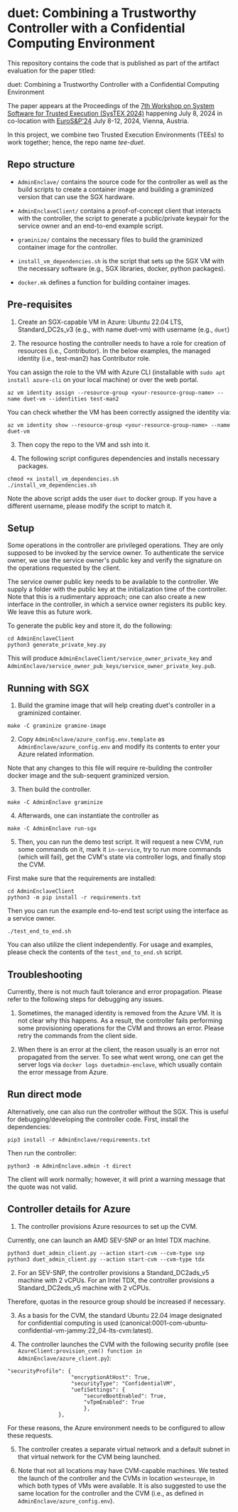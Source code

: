 # duet: Combining a Trustworthy Controller with a Confidential Computing Environment

This repository contains the code that is published as part of the artifact evaluation for the paper titled:

duet: Combining a Trustworthy Controller with a Confidential Computing Environment

The paper appears at the Proceedings of the [7th Workshop on System Software for Trusted Execution (SysTEX 2024)](https://systex24.github.io) happening July 8, 2024 in co-location with [EuroS&P'24](https://eurosp2024.ieee-security.org/) July 8-12, 2024, Vienna, Austria.

In this project, we combine two Trusted Execution Environments (TEEs) to work together; hence, the repo name *tee-duet*.

## Repo structure

- `AdminEnclave/` contains the source code for the controller as well as the build scripts to create a container image and building a graminized version that can use the SGX hardware.

- `AdminEnclaveClient/` contains a proof-of-concept client that interacts with the controller, the script to generate a public/private keypair for the service owner and an end-to-end example script.

- `graminize/` contains the necessary files to build the graminized container image for the controller.

- `install_vm_dependencies.sh` is the script that sets up the SGX VM with the necessary software (e.g., SGX libraries, docker, python packages).

- `docker.mk` defines a function for building container images.

## Pre-requisites

1. Create an SGX-capable VM in Azure: Ubuntu 22.04 LTS, Standard_DC2s_v3 (e.g., with name duet-vm) with username (e.g., `duet`)

2. The resource hosting the controller needs to have a role for creation of resources (i.e., Contributor).
In the below examples, the managed identity (i.e., test-man2) has Contributor role.

You can assign the role to the VM with Azure CLI (installable with `sudo apt install azure-cli` on your local machine) or over the web portal.

```
az vm identity assign --resource-group <your-resource-group-name> --name duet-vm --identities test-man2
```

You can check whether the VM has been correctly assigned the identity via:
```
az vm identity show --resource-group <your-resource-group-name> --name duet-vm
```

3. Then copy the repo to the VM and ssh into it.

4. The following script configures dependencies and installs necessary packages.

```
chmod +x install_vm_dependencies.sh
./install_vm_dependencies.sh
```
Note the above script adds the user `duet` to docker group. If you have a different username, please modify the script to match it.

## Setup

Some operations in the controller are privileged operations. They are only supposed to be invoked by the service owner. To authenticate the service owner, we use the service owner's public key and verify the signature on the operations requested by the client.

The service owner public key needs to be available to the controller. We supply a folder with the public key at the initialization time of the controller. Note that this is a rudimentary approach; one can also create a new interface in the controller, in which a service owner registers its public key. We leave this as future work.

To generate the public key and store it, do the following:

```
cd AdminEnclaveClient
python3 generate_private_key.py
```

This will produce `AdminEnclaveClient/service_owner_private_key` and `AdminEnclave/service_owner_pub_keys/service_owner_private_key.pub`.

## Running with SGX

1. Build the gramine image that will help creating duet's controller in a graminized container.

```
make -C graminize gramine-image
```

2. Copy `AdminEnclave/azure_config.env.template` as `AdminEnclave/azure_config.env` and modify its contents to enter your Azure related information.

Note that any changes to this file will require re-building the controller docker image and the sub-sequent graminized version.

3. Then build the controller.

```
make -C AdminEnclave graminize
```

4. Afterwards, one can instantiate the controller as

```
make -C AdminEnclave run-sgx
```

5. Then, you can run the demo test script. It will request a new CVM, run some commands on it, mark it `in-service`, try to run more commands (which will fail), get the CVM's state via controller logs, and finally stop the CVM.

First make sure that the requirements are installed:

```
cd AdminEnclaveClient
python3 -m pip install -r requirements.txt
```

Then you can run the example end-to-end test script using the interface as a service owner.

```
./test_end_to_end.sh
```

You can also utilize the client independently. For usage and examples, please check the contents of the `test_end_to_end.sh` script.

## Troubleshooting

Currently, there is not much fault tolerance and error propagation. Please refer to the following steps for debugging any issues.

1. Sometimes, the managed identity is removed from the Azure VM. It is not clear why this happens. 
As a result, the controller fails performing some provisioning operations for the CVM and throws an error.
Please retry the commands from the client side.

2. When there is an error at the client, the reason usually is an error not propagated from the server. 
To see what went wrong, one can get the server logs via `docker logs duetadmin-enclave`, which usually contain the error message from Azure.

## Run direct mode

Alternatively, one can also run the controller without the SGX. This is useful for debugging/developing the controller code.
First, install the dependencies:

```
pip3 install -r AdminEnclave/requirements.txt
```

Then run the controller:

```
python3 -m AdminEnclave.admin -t direct
```

The client will work normally; however, it will print a warning message that the quote was not valid.

## Controller details for Azure

1. The controller provisions Azure resources to set up the CVM.

Currently, one can launch an AMD SEV-SNP or an Intel TDX machine.

```
python3 duet_admin_client.py --action start-cvm --cvm-type snp
python3 duet_admin_client.py --action start-cvm --cvm-type tdx
```

2. For an SEV-SNP, the controller provisions a Standard_DC2ads_v5 machine with 2 vCPUs.
For an Intel TDX, the controller provisions a Standard_DC2eds_v5 machine with 2 vCPUs.

Therefore, quotas in the resource group should be increased if necessary.

3. As a basis for the CVM, the standard Ubuntu 22.04 image designated for confidential computing is used (canonical:0001-com-ubuntu-confidential-vm-jammy:22_04-lts-cvm:latest).

4. The controller launches the CVM with the following security profile (see `AzureClient:provision_cvm() function in AdminEnclave/azure_client.py`):

```
"securityProfile": {
                    "encryptionAtHost": True,
                    "securityType": "ConfidentialVM",
                    "uefiSettings": {
                        "secureBootEnabled": True, 
                        "vTpmEnabled": True
                        },
                },
```

For these reasons, the Azure environment needs to be configured to allow these requests.

5. The controller creates a separate virtual network and a default subnet in that virtual network for the CVM being launched.

6. Note that not all locations may have CVM-capable machines.
We tested the launch of the controller and the CVMs in location `westeurope`, in which both types of VMs were available.
It is also suggested to use the same location for the controller and the CVM (i.e., as defined in `AdminEnclave/azure_config.env`).